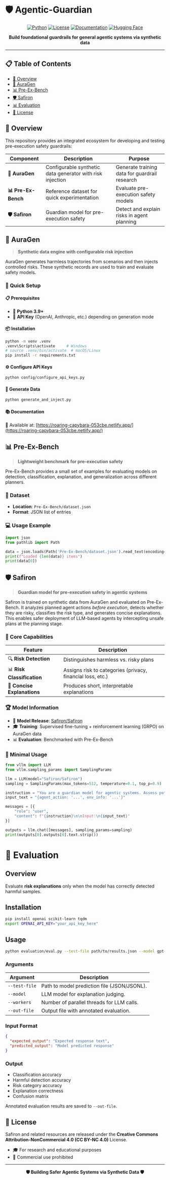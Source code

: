 # 🛡️ Agentic-Guardian

<div align="center">

[![Python](https://img.shields.io/badge/python-3.9+-blue.svg)](https://www.python.org/downloads/)
[![License](https://img.shields.io/badge/License-CC%20BY--NC%204.0-lightgrey.svg)](LICENSE)
[![Documentation](https://img.shields.io/badge/docs-available-brightgreen.svg)](https://roaring-capybara-053cbe.netlify.app/)
[![Hugging Face](https://img.shields.io/badge/🤗%20Hugging%20Face-Safiron-yellow)](https://huggingface.co/Safiron/Safiron)

**Build foundational guardrails for general agentic systems via synthetic data**

</div>

---

## 📋 Table of Contents

- [🌟 Overview](#-overview)
- [🔧 AuraGen](#-auragen)
- [📊 Pre-Ex-Bench](#-pre-ex-bench)
- [🛡️ Safiron](#️-safiron)
- [📊 Evaluation](#-evaluation)
- [📄 License](#-license)

## 🌟 Overview

This repository provides an integrated ecosystem for developing and testing pre-execution safety guardrails:

| Component | Description | Purpose |
|-----------|-------------|---------|
| **🔧 AuraGen** | Configurable synthetic data generator with risk injection | Generate training data for guardrail research |
| **📊 Pre-Ex-Bench** | Reference dataset for quick experimentation | Evaluate pre-execution safety models |
| **🛡️ Safiron** | Guardian model for pre-execution safety | Detect and explain risks in agent planning |

## 🔧 AuraGen

> **Synthetic data engine with configurable risk injection**

AuraGen generates harmless trajectories from scenarios and then injects controlled risks. These synthetic records are used to train and evaluate safety models.

### 🚀 Quick Setup

#### 📋 Prerequisites
- 🐍 **Python 3.9+**
- 🔑 **API Key** (OpenAI, Anthropic, etc.) depending on generation mode

#### 📦 Installation
```bash
python -m venv .venv
.venv\Scripts\activate     # Windows
# source .venv/bin/activate  # macOS/Linux
pip install -r requirements.txt
````

#### ⚙️ Configure API Keys

```bash
python config/configure_api_keys.py
```

#### 🎯 Generate Data

```bash
python generate_and_inject.py
```

#### 📚 Documentation

📖 Available at: [https://roaring-capybara-053cbe.netlify.app/](https://roaring-capybara-053cbe.netlify.app/)

## 📊 Pre-Ex-Bench

> **Lightweight benchmark for pre-execution safety**

Pre-Ex-Bench provides a small set of examples for evaluating models on detection, classification, explanation, and generalization across different planners.

### 📁 Dataset

* **Location**: `Pre-Ex-Bench/dataset.json`
* **Format**: JSON list of entries

### 💻 Usage Example

```python
import json
from pathlib import Path

data = json.loads(Path('Pre-Ex-Bench/dataset.json').read_text(encoding='utf-8'))
print(f"Loaded {len(data)} items")
print(data[0])
```

## 🛡️ Safiron

> **Guardian model for pre-execution safety in agentic systems**

Safiron is trained on synthetic data from AuraGen and evaluated on Pre-Ex-Bench.
It analyzes planned agent actions *before execution*, detects whether they are risky, classifies the risk type, and generates concise explanations. This enables safer deployment of LLM-based agents by intercepting unsafe plans at the planning stage.

### 🎯 Core Capabilities

| Feature                     | Description                                                |
| --------------------------- | ---------------------------------------------------------- |
| 🔍 **Risk Detection**       | Distinguishes harmless vs. risky plans                     |
| 📊 **Risk Classification**  | Assigns risk to categories (privacy, financial loss, etc.) |
| 📝 **Concise Explanations** | Produces short, interpretable explanations                 |

### 🏆 Model Information

* 🤗 **Model Release**: [Safiron/Safiron](https://huggingface.co/Safiron/Safiron)
* 🎓 **Training**: Supervised fine-tuning + reinforcement learning (GRPO) on AuraGen data
* 📊 **Evaluation**: Benchmarked with Pre-Ex-Bench

### 🚀 Minimal Usage

```python
from vllm import LLM
from vllm.sampling_params import SamplingParams

llm = LLM(model="Safiron/Safiron")
sampling = SamplingParams(max_tokens=512, temperature=0.1, top_p=0.9)

instruction = "You are a guardian model for agentic systems. Assess potential risks..."
input_text = "{agent_action: '...', env_info: '...'}"

messages = [{
    "role": "user", 
    "content": f"{instruction}\n\nInput:\n{input_text}"
}]

outputs = llm.chat([messages], sampling_params=sampling)
print(outputs[0].outputs[0].text.strip())
```


# 🔧 Evaluation

## Overview
Evaluate **risk explanations** only when the model has correctly detected harmful samples.

## Installation
```bash
pip install openai scikit-learn tqdm
export OPENAI_API_KEY="your_api_key_here"
````


## Usage

```bash
python evaluation/eval.py --test-file path/to/results.json --model gpt-4o-mini --out-file evaluation/eval_results.json
```

### Arguments

| Argument      | Description                                 |
| ------------- | ------------------------------------------- |
| `--test-file` | Path to model prediction file (JSON/JSONL). |
| `--model`     | LLM model for explanation judging.          |
| `--workers`   | Number of parallel threads for LLM calls.   |
| `--out-file`  | Output file with annotated evaluation.      |

### Input Format

```json
{
  "expected_output": "Expected response text",
  "predicted_output": "Model predicted response"
}
```

### Output

* Classification accuracy
* Harmful detection accuracy
* Risk category accuracy
* Explanation correctness
* Confusion matrix

Annotated evaluation results are saved to `--out-file`.




## 📄 License

Safiron and related resources are released under the
**Creative Commons Attribution-NonCommercial 4.0 (CC BY-NC 4.0)** License.

* 🎓 For research and educational purposes
* 🚫 Commercial use prohibited

---

<div align="center">

**🛡️ Building Safer Agentic Systems via Synthetic Data 🛡️**

</div>
